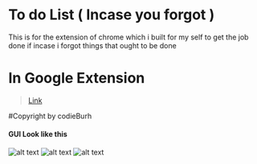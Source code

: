 # To do List ( Incase you forgot )
This is for the extension of chrome which i built for my self to get the job done if incase i forgot things that ought to be done

# In Google Extension


> <a href="https://chrome.google.com/webstore/detail/to-do-list/kcfhljenkbhelpfophfokmcbahjcllai">Link</a>



#Copyright by codieBurh



#### GUI Look like this 

![alt text](https://github.com/Roshankc682/To-do_-List/blob/master/task_to_do.png)
![alt text](https://github.com/Roshankc682/To-do_-List/blob/master/2.png)
![alt text](https://github.com/Roshankc682/To-do_-List/blob/master/3.png)
